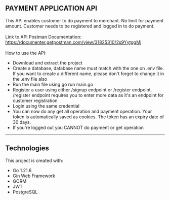 PAYMENT APPLICATION API
---
This API enables customer to do payment to merchant. No limit for payment amount. Customer needs to be registered and logged in to do payment.
<br>
<br>
Link to API Postman Documentation:
https://documenter.getpostman.com/view/31825310/2s9YytggMj
<br>
<br>
How to use the API:
* Download and extract the project
* Create a database, database name must match with the one on .env file. If you want to create a different name, please don't forget to change it in the .env file also
* Run the main file using go run main.go
* Register a user using either /signup endpoint or /register endpoint. /register endpoint requires you to enter more data as it's an endpoint for customer registration
* Login using the same credential
* You can now do any get all operation and payment operation. Your token is automatically saved as cookies. The token has an expiry date of 30 days.
* If you're logged out you CANNOT do payment or get operation
---

## Technologies
This project is created with:
* Go 1.21.6
* Gin Web Framework
* GORM
* JWT
* PostgreSQL
